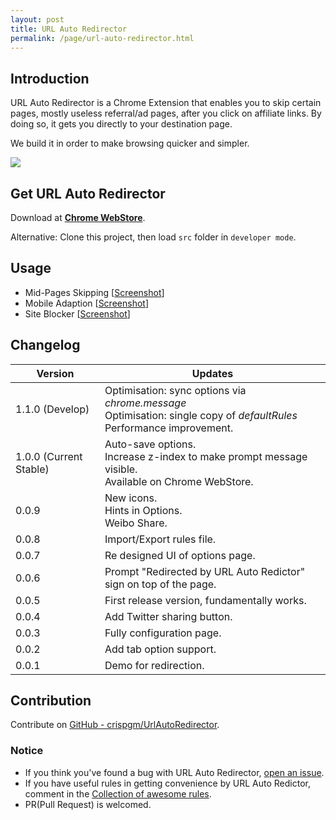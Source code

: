 ```yaml
---
layout: post
title: URL Auto Redirector
permalink: /page/url-auto-redirector.html
---
```


## Introduction

URL Auto Redirector is a Chrome Extension that enables you to skip certain pages, mostly useless referral/ad pages, after you click on affiliate links.
By doing so, it gets you directly to your destination page.

We build it in order to make browsing quicker and simpler.

[![](https://developer.chrome.com/webstore/images/ChromeWebStore_Badge_v2_206x58.png)](https://chrome.google.com/webstore/detail/mckfcfnegaimgcgepikhdnajpkkhdnkn)

## Get URL Auto Redirector

Download at [__Chrome WebStore__](https://chrome.google.com/webstore/detail/mckfcfnegaimgcgepikhdnajpkkhdnkn).

Alternative: Clone this project, then load ```src``` folder in ```developer mode```.

## Usage

* Mid-Pages Skipping \[[Screenshot](https://raw.githubusercontent.com/crispgm/UrlAutoRedirector/master/promotion/midpage-skipping.png)\]
* Mobile Adaption \[[Screenshot](https://raw.githubusercontent.com/crispgm/UrlAutoRedirector/master/promotion/mobile-adaption.png)\]
* Site Blocker \[[Screenshot](https://raw.githubusercontent.com/crispgm/UrlAutoRedirector/master/promotion/site-blocker.png)\]

## Changelog

|Version|<center>Updates</center>|
|-------|-------|
| 1.1.0 (Develop) |  Optimisation: sync options via _chrome.message_<br>Optimisation: single copy of _defaultRules_<br>Performance improvement. |
| 1.0.0 (Current Stable) | Auto-save options.<br>Increase z-index to make prompt message visible.<br>Available on Chrome WebStore. | 
| 0.0.9 | New icons.<br>Hints in Options.<br>Weibo Share. |
| 0.0.8 | Import/Export rules file. |
| 0.0.7 | Re designed UI of options page. |
| 0.0.6 | Prompt "Redirected by URL Auto Redictor" sign on top of the page. |
| 0.0.5 | First release version, fundamentally works. |
| 0.0.4 | Add Twitter sharing button. |
| 0.0.3 | Fully configuration page. |
| 0.0.2 | Add tab option support. |
| 0.0.1 | Demo for redirection. |

## Contribution

Contribute on [GitHub - crispgm/UrlAutoRedirector](https://github.com/crispgm/UrlAutoRedirector).

### Notice

* If you think you've found a bug with URL Auto Redirector, [open an issue](https://github.com/crispgm/UrlAutoRedirector/issues/new).
* If you have useful rules in getting convenience by URL Auto Redictor, comment in the [Collection of awesome rules](https://github.com/crispgm/UrlAutoRedirector/issues/17).
* PR(Pull Request) is welcomed.
